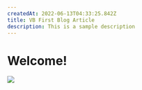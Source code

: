 ```yaml
---
createdAt: 2022-06-13T04:33:25.842Z
title: VB First Blog Article
description: This is a sample description
---
```

# Welcome!

![](https://res.cloudinary.com/options-travel/image/upload/v1632340635/home-consulting-parallax-bg.jpg)
